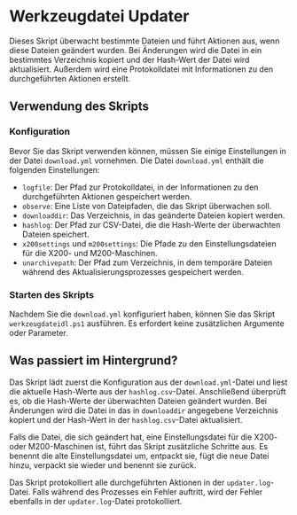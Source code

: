 # Werkzeugdatei Updater

Dieses Skript überwacht bestimmte Dateien und führt Aktionen aus, wenn diese Dateien geändert wurden. Bei Änderungen wird die Datei in ein bestimmtes Verzeichnis kopiert und der Hash-Wert der Datei wird aktualisiert. Außerdem wird eine Protokolldatei mit Informationen zu den durchgeführten Aktionen erstellt.

## Verwendung des Skripts

### Konfiguration

Bevor Sie das Skript verwenden können, müssen Sie einige Einstellungen in der Datei `download.yml` vornehmen. Die Datei `download.yml` enthält die folgenden Einstellungen:

- `logfile`: Der Pfad zur Protokolldatei, in der Informationen zu den durchgeführten Aktionen gespeichert werden.
- `observe`: Eine Liste von Dateipfaden, die das Skript überwachen soll.
- `downloaddir`: Das Verzeichnis, in das geänderte Dateien kopiert werden.
- `hashlog`: Der Pfad zur CSV-Datei, die die Hash-Werte der überwachten Dateien speichert.
- `x200settings` und `m200settings`: Die Pfade zu den Einstellungsdateien für die X200- und M200-Maschinen.
- `unarchivepath`: Der Pfad zum Verzeichnis, in dem temporäre Dateien während des Aktualisierungsprozesses gespeichert werden.

### Starten des Skripts

Nachdem Sie die `download.yml` konfiguriert haben, können Sie das Skript `werkzeugdateidl.ps1` ausführen. Es erfordert keine zusätzlichen Argumente oder Parameter.

## Was passiert im Hintergrund?

Das Skript lädt zuerst die Konfiguration aus der `download.yml`-Datei und liest die aktuelle Hash-Werte aus der `hashlog.csv`-Datei. Anschließend überprüft es, ob die Hash-Werte der überwachten Dateien geändert wurden. Bei Änderungen wird die Datei in das in `downloaddir` angegebene Verzeichnis kopiert und der Hash-Wert in der `hashlog.csv`-Datei aktualisiert.

Falls die Datei, die sich geändert hat, eine Einstellungsdatei für die X200- oder M200-Maschinen ist, führt das Skript zusätzliche Schritte aus. Es benennt die alte Einstellungsdatei um, entpackt sie, fügt die neue Datei hinzu, verpackt sie wieder und benennt sie zurück.

Das Skript protokolliert alle durchgeführten Aktionen in der `updater.log`-Datei. Falls während des Prozesses ein Fehler auftritt, wird der Fehler ebenfalls in der `updater.log`-Datei protokolliert.
